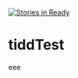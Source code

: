 [![Stories in Ready](https://badge.waffle.io/kencharos/tiddTest.png?label=ready&title=Ready)](https://waffle.io/kencharos/tiddTest)
# tiddTest
eee

